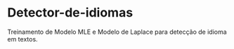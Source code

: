 # Detector-de-idiomas
Treinamento de Modelo MLE e Modelo de Laplace para detecção de idioma em textos.
